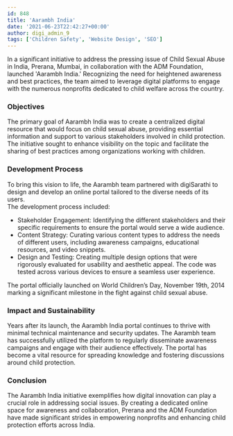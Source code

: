 ```yaml
---
id: 848
title: 'Aarambh India'
date: '2021-06-23T22:42:27+00:00'
author: digi_admin_9
tags: ['Children Safety', 'Website Design', 'SEO']
---
```


In a significant initiative to address the pressing issue of Child Sexual Abuse in India, Prerana, Mumbai, in collaboration with the ADM Foundation, launched 'Aarambh India.' Recognizing the need for heightened awareness and best practices, the team aimed to leverage digital platforms to engage with the numerous nonprofits dedicated to child welfare across the country.

<h3>Objectives</h3>
<p>The primary goal of Aarambh India was to create a centralized digital resource that would focus on child sexual abuse, providing essential information and support to various stakeholders involved in child protection. The initiative sought to enhance visibility on the topic and facilitate the sharing of best practices among organizations working with children.</p>

<h3>Development Process</h3>
<p>To bring this vision to life, the Aarambh team partnered with digiSarathi to design and develop an online portal tailored to the diverse needs of its users. <br>
The development process included:</p>
<ul>
<li> Stakeholder Engagement: Identifying the different stakeholders and their specific requirements to ensure the portal would serve a wide audience.
<li> Content Strategy: Curating various content types to address the needs of different users, including awareness campaigns, educational resources, and video snippets.
<li> Design and Testing: Creating multiple design options that were rigorously evaluated for usability and aesthetic appeal. The code was tested across various devices to ensure a seamless user experience.
</ul>
<p>The portal officially launched on World Children’s Day, November 19th, 2014 marking a significant milestone in the fight against child sexual abuse.</p>

<h3>Impact and Sustainability</h3>
<p>Years after its launch, the Aarambh India portal continues to thrive with minimal technical maintenance and security updates. The Aarambh team has successfully utilized the platform to regularly disseminate awareness campaigns and engage with their audience effectively. The portal has become a vital resource for spreading knowledge and fostering discussions around child protection.</p>

<h3>Conclusion</h3>
<p>The Aarambh India initiative exemplifies how digital innovation can play a crucial role in addressing social issues. By creating a dedicated online space for awareness and collaboration, Prerana and the ADM Foundation have made significant strides in empowering nonprofits and enhancing child protection efforts across India.</p>